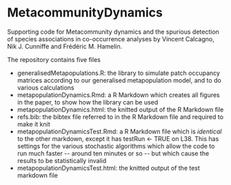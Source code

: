 # MetacommunityDynamics
Supporting code for Metacommunity dynamics and the spurious detection of species associations in co-occurrence analyses by Vincent Calcagno, Nik J. Cunniffe and Frédéric M. Hamelin. 

The repository contains five files
  - generalisedMetapopulations.R: the library to simulate patch occupancy matrices according to our generalised metapopulation model, and to do various calculations
  - metapopulationDynamics.Rmd: a R Markdown which creates all figures in the paper, to show how the library can be used
  - metapopulationDynamics.html: the knitted output of the R Markdown file
  - refs.bib: the bibtex file referred to in the R Markdown file and required to make it knit
  - metapopulationDynamicsTest.Rmd: a R Markdown file which is *identical* to the other markdown, except it has testRun <- TRUE on L38. This has settings for the various stochastic algorithms which allow the code to run much faster -- around ten minutes or so -- but which cause the results to be statistically invalid
  - metapopulationDynamicsTest.html: the knitted output of the test markdown file
  
